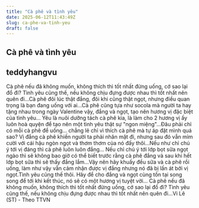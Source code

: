 ```yaml
---
title: "Cà phê và tình yêu"
date: 2025-06-12T11:43:49Z
slug: ca-phe-va-tinh-yeu
draft: false
---
```


## Cà phê và tình yêu

## teddyhangvu

Cà phê nếu đã không muốn, không thích thì tốt nhất đừng uống, cớ sao lại đổ đi? Tình yêu cũng thế, nếu không chịu đựng được nhau thì tốt nhất nên quên đi...Cà phê đôi lúc thật đắng, đôi khi cũng thật ngọt, nhưng điều quan trọng là bạn đang uống với ai…Cà phê cũng tựa như socola mà người ta hay tặng nhau trong ngày Valentine vậy, đắng và ngọt, tạo nên hương vị đặc biệt của tình yêu… Yêu là nuôi dưỡng tách cà phê kia, là làm cho 2 hương vị ấy luôn hoà quyện để tạo nên một tình yêu thật sự "ngon miệng"...Đâu phải chỉ có mỗi cà phê để uống... chẳng lẽ chỉ vì thích cà phê mà tự áp đặt mình quá sao? Vị đắng cà phê khiến người ta phải nhăn mặt đi, nhưng sau đó vẫn mỉm cười với cái hậu ngòn ngọt và thơm thơm của nó đấy thôi...Nếu như chỉ chú ý tới vị đáng thì cà phê luôn luôn đắng... Nếu chỉ chú ý tới lớp bọt sữa ngọt ngào thì sẽ không bao giờ có thể biết trước rằng cà phê đắng và sau khi hết lớp bọt sữa thì sẽ thấy đắng lắm...Vậy nên hãy khuấy đều sữa và cà phê rồi uống, làm như vậy vẫn cảm nhận được vị đắng nhưng nó đã bị lấn át bởi vị ngọt.Tình yêu cũng thế thôi. Hãy để cho đắng và ngọt cùng tồn tại song song để tới khi kết thúc, nó sẽ có một hương vị tuyệt vời… Cà phê nếu đã không muốn, không thích thì tốt nhất đừng uống, cớ sao lại đổ đi? Tình yêu cũng thế, nếu không chịu đựng được nhau thì tốt nhất nên quên đi...Vi Lê (ST) - Theo TTVN